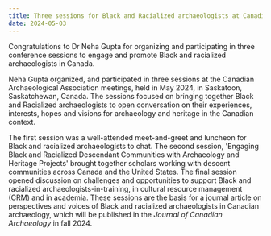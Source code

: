 ```yaml
---
title: Three sessions for Black and Racialized archaeologists at Canadian Archaeological Association meetings
date: 2024-05-03
---
```


Congratulations to Dr Neha Gupta for organizing and participating in three conference sessions to engage and promote Black and racialized archaeologists in Canada.

<!--more-->

Neha Gupta organized, and participated in three sessions at the Canadian Archaeological Association meetings, held in May 2024, in Saskatoon, Saskatchewan, Canada. The sessions focused on bringing together Black and Racialized archaeologists to open conversation on their experiences, interests, hopes and visions for archaeology and heritage in the Canadian context.    

The first session was a well-attended meet-and-greet and luncheon for Black and racialized archaeologists to chat. The second session, 'Engaging Black and Racialized Descendant Communities with Archaeology and Heritage Projects' brought together scholars working with descent communities across Canada and the United States. The final session opened discussion on challenges and opportunities to support Black and racialized archaeologists-in-training, in cultural resource management (CRM) and in academia. These sessions are the basis for a journal article on perspectives and voices of Black and racialized archaeologists in Canadian archaeology, which will be published in the *Journal of Canadian Archaeology* in fall 2024.

